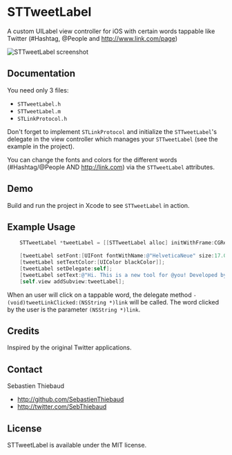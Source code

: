 # STTweetLabel

A custom UILabel view controller for iOS with certain words tappable like Twitter (#Hashtag, @People and http://www.link.com/page)

![STTweetLabel screenshot](https://raw.github.com/SebastienThiebaud/STTweetLabel/master/screenshot.png "STTweetLabel Screenshot")

## Documentation

You need only 3 files:

- `STTweetLabel.h`
- `STTweetLabel.m`
- `STLinkProtocol.h`

Don't forget to implement `STLinkProtocol` and initialize the `STTweetLabel`'s delegate in the view controller which manages your `STTweetLabel` (see the example in the project).

You can change the fonts and colors for the different words (#Hashtag/@People AND http://link.com) via the `STTweetLabel` attributes.

## Demo

Build and run the project in Xcode to see `STTweetLabel` in action. 


## Example Usage

``` objective-c
    STTweetLabel *tweetLabel = [[STTweetLabel alloc] initWithFrame:CGRectMake(20.0, 60.0, 280.0, 200.0)];
    
    [tweetLabel setFont:[UIFont fontWithName:@"HelveticaNeue" size:17.0]];
    [tweetLabel setTextColor:[UIColor blackColor]];
    [tweetLabel setDelegate:self];
    [tweetLabel setText:@"Hi. This is a new tool for @you! Developed by->@SebThiebaud for #iPhone #ObjC... ;-) My GitHub page: https://t.co/pQXDoiYA"];
    [self.view addSubview:tweetLabel];
```

When an user will click on a tappable word, the delegate method `- (void)tweetLinkClicked:(NSString *)link` will be called. The word clicked by the user is the parameter `(NSString *)link`.

## Credits

Inspired by the original Twitter applications.

## Contact

Sebastien Thiebaud

- http://github.com/SebastienThiebaud
- http://twitter.com/SebThiebaud

## License

STTweetLabel is available under the MIT license.

